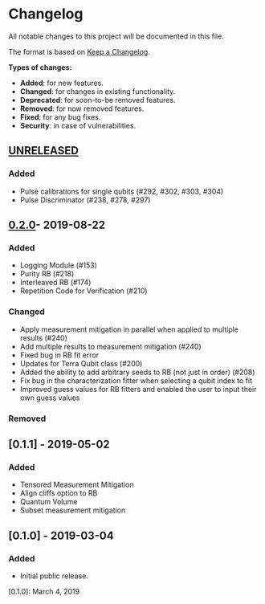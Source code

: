 # Changelog


All notable changes to this project will be documented in this file.

The format is based on [Keep a Changelog](http://keepachangelog.com/en/1.0.0/).

  **Types of changes:**

  - **Added**: for new features.
  - **Changed**: for changes in existing functionality.
  - **Deprecated**: for soon-to-be removed features.
  - **Removed**: for now removed features.
  - **Fixed**: for any bug fixes.
  - **Security**: in case of vulnerabilities.


## [UNRELEASED]

### Added

- Pulse calibrations for single qubits (\#292, \#302, \#303, \#304)
- Pulse Discriminator (\#238, \#278, \#297)

## [0.2.0](https://github.com/Qiskit/qiskit/compare/0.1.1...0.2.0)- 2019-08-22

### Added

- Logging Module (\#153)
- Purity RB (\#218)
- Interleaved RB (\#174)
- Repetition Code for Verification (\#210)

### Changed

- Apply measurement mitigation in parallel when applied to multiple results (\#240)
- Add multiple results to measurement mitigation (\#240)
- Fixed bug in RB fit error
- Updates for Terra Qubit class (\#200)
- Added the ability to add arbitrary seeds to RB (not just in order) (\#208)
- Fix bug in the characterization fitter when selecting a qubit index to fit
- Improved guess values for RB fitters and enabled the user to input their own guess values

### Removed

## [0.1.1] - 2019-05-02

### Added

- Tensored Measurement Mitigation
- Align cliffs option to RB
- Quantum Volume
- Subset measurement mitigation

## [0.1.0] - 2019-03-04

### Added

- Initial public release.


[UNRELEASED]: TBD
[0.1.0]: March 4, 2019
